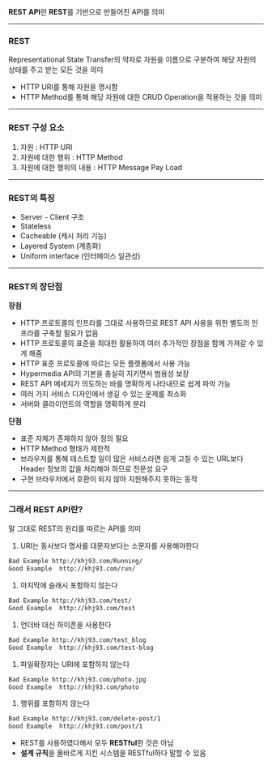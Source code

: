 **REST API**란 **REST**를 기반으로 만들어진 API를 의미

---

### REST

Representational State Transfer의 약자로 자원을 이름으로 구분하여 해당 자원의 상태를 주고 받는 모든 것을 의미

- HTTP URI를 통해 자원을 명시함
- HTTP Method를 통해 해당 자원에 대한 CRUD Operation을 적용하는 것을 의미

---

### REST 구성 요소

1. 자원 : HTTP URI
2. 자원에 대한 행위 : HTTP Method
3. 자원에 대한 행위의 내용 : HTTP Message Pay Load

---

### REST의 특징

- Server - Client 구조
- Stateless
- Cacheable (캐시 처리 기능)
- Layered System (계층화)
- Uniform interface (인터페이스 일관성)

---

### REST의 장단점

**장점**

- HTTP 프로토콜의 인프라를 그대로 사용하므로 REST API 사용을 위한 별도의 인프라를 구축할 필요가 없음
- HTTP 프로토콜의 표준을 최대한 활용하여 여러 추가적인 장점을 함께 가져갈 수 있게 해줌
- HTTP 표준 프로토콜에 따르는 모든 플랫폼에서 사용 가능
- Hypermedia API의 기본을 충실히 지키면서 범용성 보장
- REST API 메세지가 의도하는 바를 명확하게 나타내므로 쉽게 파악 가능
- 여러 가지 서비스 디자인에서 생길 수 있는 문제를 최소화
- 서버와 클라이언트의 역할을 명확하게 분리

**단점**

- 표준 자체가 존재하지 않아 정의 필요
- HTTP Method 형태가 제한적
- 브라우저를 통해 테스트할 일이 많은 서비스라면 쉽게 고칠 수 있는 URL보다 Header 정보의 값을 처리해야 하므로 전문성 요구
- 구현 브라우저에서 호환이 되지 않아 지원해주지 못하는 동작

---

### 그래서 REST API란?

말 그대로 REST의 원리를 따르는 API를 의미

1. URI는 동사보다 명사를 대문자보다는 소문자를 사용해야한다

```markdown
Bad Example http://khj93.com/Running/
Good Example  http://khj93.com/run/  
```

1. 마지막에 슬래시 포함하지 않는다

```markdown
Bad Example http://khj93.com/test/  
Good Example  http://khj93.com/test
```

1. 언더바 대신 하이픈을 사용한다

```markdown
Bad Example http://khj93.com/test_blog
Good Example  http://khj93.com/test-blog  
```

1. 파일확장자는 URI에 포함하지 않는다

```markdown
Bad Example http://khj93.com/photo.jpg  
Good Example  http://khj93.com/photo  
```

1. 행위를 포함하지 않는다

```markdown
Bad Example http://khj93.com/delete-post/1  
Good Example  http://khj93.com/post/1  
```

- REST를 사용하였다해서 모두 **RESTful**한 것은 아님
- **설계 규칙**을 올바르게 지킨 시스템을 RESTful하다 말할 수 있음

